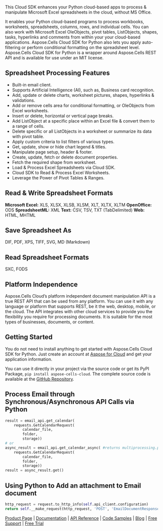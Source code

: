 This Cloud SDK enhances your Python cloud-based apps to process & manipulate Microsoft Excel spreadsheets in the cloud, without MS Office.

It enables your Python cloud-based programs to process workbooks, worksheets, spreadsheets, columns, rows, and individual cells. You can also work with Microsoft Excel OleObjects, pivot tables, ListObjects, shapes, tasks, hyperlinks and comments from within your your cloud-based applications. Aspose.Cells Cloud SDK for Python also lets you apply auto-filtering or perform conditional formatting on the spreadsheet level. Aspose.Cells Cloud SDK for Python is a wrapper around Aspose.Cells REST API and is available for use under an MIT license.

## Spreadsheet Processing Features

- Built-in email client.
- Supports Artificial Intelligence (AI), such as, Business card recognition.
- Add, update or delete charts, worksheet pictures, shapes, hyperlinks & validations.
- Add or remove cells area for conditional formatting, or OleObjects from Excel worksheets.
- Insert or delete, horizontal or vertical page breaks.
- Add ListObject at a specific place within an Excel file & convert them to a range of cells.
- Delete specific or all ListObjects in a worksheet or summarize its data with pivot table.
- Apply custom criteria to list filters of various types.
- Get, update, show or hide chart legend & titles.
- Manipulate page setup, header & footer.
- Create, update, fetch or delete document properties.
- Fetch the required shape from worksheet.
- Load & Process Excel Spreadsheets via Cloud SDK.
- Cloud SDK to Read & Process Excel Worksheets.
- Leverage the Power of Pivot Tables & Ranges.

## Read & Write Spreadsheet Formats

**Microsoft Excel:** XLS, XLSX, XLSB, XLSM, XLT, XLTX, XLTM
**OpenOffice:** ODS
**SpreadsheetML:** XML
**Text:** CSV, TSV, TXT (TabDelimited)
**Web:** HTML, MHTML

## Save Spreadsheet As

DIF, PDF, XPS, TIFF, SVG, MD (Markdown)

## Read Spreadsheet Formats

SXC, FODS

## Platform Independence

Aspose.Cells Cloud’s platform independent document manipulation API is a true REST API that can be used from any platform. You can use it with any language or platform that supports REST, be it the web, desktop, mobile, or the cloud. The API integrates with other cloud services to provide you the flexibility you require for processing documents. It is suitable for the most types of businesses, documents, or content.

## Getting Started

You do not need to install anything to get started with Aspose.Cells Cloud SDK for Python. Just create an account at [Aspose for Cloud](https://dashboard.aspose.cloud/#/apps) and get your application information.

You can use it directly in your project via the source code or get its PyPI Package, `pip install aspose-cells-cloud`. The complete source code is available at the [GitHub Repository](https://github.com/aspose-cells-cloud/aspose-cells-cloud-python).

## Process Email through Synchronous/Asynchronous API Calls via Python

```python
result = email_api.get_calendar(
    requests.GetCalendarRequest(
        calendar_file,
        folder,
        storage))
# or
async_result = email_api.get_calendar_async( #returns multiprocessing.pool.AsyncResult
    requests.GetCalendarRequest(
        calendar_file,
        folder,
        storage))
result = async_result.get()
```

## Using Python to Add an attachment to Email document  

```python
http_request = request.to_http_info(self.api_client.configuration)
return self.__make_request(http_request, 'POST', 'EmailDocumentResponse')
```

[Product Page](https://products.aspose.cloud/cells/python) | [Documentation](https://docs.aspose.cloud/display/cellscloud/Home) | [API Reference](https://apireference.aspose.cloud/cells/) | [Code Samples](https://github.com/aspose-cells-cloud/aspose-cells-cloud-python) | [Blog](https://blog.aspose.cloud/category/cells/) | [Free Support](https://forum.aspose.cloud/c/cells) | [Free Trial](https://dashboard.aspose.cloud/#/apps)